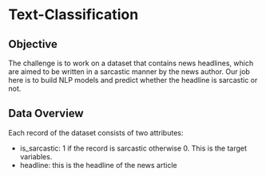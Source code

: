 # Text-Classification

## Objective

The challenge is to work on a dataset that contains news headlines, which are aimed to be written in a sarcastic manner by the news author. Our job here is to build NLP models and predict whether the headline is sarcastic or not.

## Data Overview

Each record of the dataset consists of two attributes:
- is_sarcastic: 1 if the record is sarcastic otherwise 0. This is the target variables.
- headline: this is the headline of the news article

